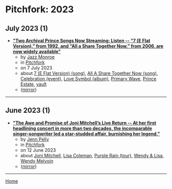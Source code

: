# Pitchfork: 2023

## July 2023 (1)

 - [**"Two Archival Prince Songs Now Streaming: Listen -- “7 (E Flat Version),” from 1992, and “All a Share Together Now,” from 2006, are now widely available"**](https://pitchfork.com/news/two-archival-prince-songs-now-streaming-listen/)
    - by [Jazz Monroe](../../../authors/jazz-monroe/index.md)
    - in [Pitchfork](../../../publications/p-t/pitchfork/index.md)
    - on 7 July 2023
    - about [7 (E Flat Version) (song)](../../../topics/song/7-e-flat-version/index.md), [All A Share Together Now (song)](../../../topics/song/all-a-share-together-now/index.md), [Celebration (event)](../../../topics/event/celebration/index.md), [Love Symbol (album)](../../../topics/album/love-symbol/index.md), [Primary Wave](../../../topics/primary-wave/index.md), [Prince Estate](../../../topics/prince-estate/index.md), [vault](../../../topics/vault/index.md)
    - ([mirror](https://web.archive.org/web/*/https://pitchfork.com/news/two-archival-prince-songs-now-streaming-listen/))

----

## June 2023 (1)

 - [**"The Awe and Promise of Joni Mitchell’s Live Return -- At her first headlining concert in more than two decades, the incomparable singer-songwriter led a star-studded affair, burnishing her legend."**](https://pitchfork.com/thepitch/the-awe-and-promise-of-joni-mitchells-live-return/)
    - by [Jenn Pelly](../../../authors/jenn-pelly/index.md)
    - in [Pitchfork](../../../publications/p-t/pitchfork/index.md)
    - on 12 June 2023
    - about [Joni Mitchell](../../../topics/joni-mitchell/index.md), [Lisa Coleman](../../../topics/lisa-coleman/index.md), [Purple Rain (tour)](../../../topics/tour/purple-rain/index.md), [Wendy & Lisa](../../../topics/wendy-lisa/index.md), [Wendy Melvoin](../../../topics/wendy-melvoin/index.md)
    - ([mirror](https://web.archive.org/web/*/https://pitchfork.com/thepitch/the-awe-and-promise-of-joni-mitchells-live-return/))

----

[Home](../index.md)
